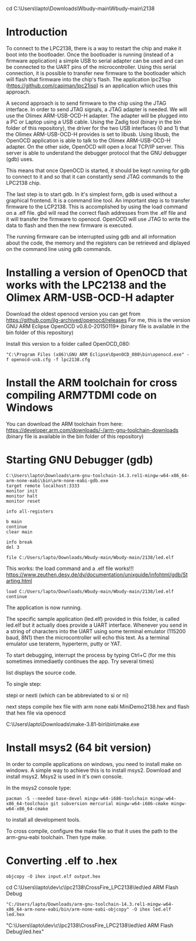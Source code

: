 cd C:\Users\lapto\Downloads\Wbudy-main\Wbudy-main\2138

# Introduction

To connect to the LPC2138, there is a way to restart the chip and make it boot into the bootloader.
Once the bootloader is running (instead of a firmware application) a simple USB to serial adapter
can be used and can be connected to the UART pins of the microcontroller. Using this serial connection,
it is possible to transfer new firmware to the bootloader which will flash that firmware into the chip's
flash. The application lpc21isp (https://github.com/capiman/lpc21isp) is an application which uses this approach.

A second approach is to send firmware to the chip using the JTAG interface. In order to send JTAG signals, a 
JTAG adapter is needed. We will use the Olimex ARM-USB-OCD-H adapter. The adapter will be plugged into a PC or
Laptop using a USB cable. Using the Zadig tool (binary in the bin folder of this repository), the driver for
the two USB interfaces (0 and 1) that the Olimex ARM-USB-OCD-H provides is set to libusb. Using libusb, the
OpenOCD application is able to talk to the Olimex ARM-USB-OCD-H adapter. On the other side, OpenOCD will open
a local TCP/IP server. This server is able to understand the debugger protocol that the GNU debugger (gdb) uses.

This means that once OpenOCD is started, it should be kept running for gdb to connect to it and so that it can
constantly send JTAG commands to the LPC2138 chip.

The last step is to start gdb. In it's simplest form, gdb is used without a graphical frontend. It is a command
line tool. An important step is to transfer firmware to the LCP2138. This is accomplished by using the load
command on a .elf file. gbd will read the correct flash addresses from the .elf file and it will transfer the
firmware to openocd. OpenOCD will use JTAG to write the data to flash and then the new firmware is executed.

The running firmware can be interrupted using gdb and all information about the code, the memory and the registers
can be retrieved and diplayed on the command line using gdb commands.

# Installing a version of OpenOCD that works with the LPC2138 and the Olimex ARM-USB-OCD-H adapter

Download the oldest openocd version you can get from https://github.com/ilg-archived/openocd/releases
For me, this is the version GNU ARM Eclipse OpenOCD v0.8.0-20150119* (binary file is available in the bin folder of this repository)

Install this version to a folder called OpenOCD_080:

```
"C:\Program Files (x86)\GNU ARM Eclipse\OpenOCD_080\bin\openocd.exe" -f openocd-usb.cfg -f lpc2138.cfg
```

# Install the ARM toolchain for cross compiling ARM7TDMI code on Windows

You can download the ARM toolchain from here: https://developer.arm.com/downloads/-/arm-gnu-toolchain-downloads
(binary file is available in the bin folder of this repository)

# Starting GNU Debugger (gdb)

```
C:\Users\lapto\Downloads\arm-gnu-toolchain-14.3.rel1-mingw-w64-x86_64-arm-none-eabi\bin\arm-none-eabi-gdb.exe
target remote localhost:3333
monitor init
monitor halt
monitor reset

info all-registers

b main
continue
clear main

info break
del 3

file C:/Users/lapto/Downloads/Wbudy-main/Wbudy-main/2138/led.elf
```

This works: the load command and a .elf file works!!!
https://www.zeuthen.desy.de/dv/documentation/unixguide/infohtml/gdb/Starting.html

```
load C:/Users/lapto/Downloads/Wbudy-main/Wbudy-main/2138/led.elf
continue
```

The application is now running.

The specific sample application (led.elf) provided in this folder, is called led.elf but it actually does provide a UART interface.
Whenever you send in a string of characters into the UART using some terminal emulator (115200 baud, 8N1) then the microcontroller
will echo this text. As a terminal emulator use teraterm, hyperterm, putty or YAT.

To start debugging, interrupt the process by typing Ctrl+C (for me this sometimes immediaetly continues the app. Try several times)

list displays the source code.

To single step:

stepi or nexti (which can be abbreviated to si or ni)






next steps compile hex file with arm none eabi MiniDemo2138.hex and flash that hex file via openocd

C:\Users\lapto\Downloads\make-3.81-bin\bin\make.exe






# Install msys2 (64 bit version)

In order to compile applications on windows, you need to install make on windows.
A simple way to achieve this is to install msys2. Download and install msys2.
Msys2 is used in it's own console.

In the msys2 console type:

```
pacman -S --needed base-devel mingw-w64-i686-toolchain mingw-w64-x86_64-toolchain git subversion mercurial mingw-w64-i686-cmake mingw-w64-x86_64-cmake
```

to install all development tools.

To cross compile, configure the make file so that it uses the path to the arm-gnu-eabi toolchain.
Then type make.


# Converting .elf to .hex

```
objcopy -O ihex input.elf output.hex
```

cd C:\Users\lapto\dev\c\lpc2138\CrossFire_LPC2138\led\led ARM Flash Debug

```
"C:/Users/lapto/Downloads/arm-gnu-toolchain-14.3.rel1-mingw-w64-x86_64-arm-none-eabi/bin/arm-none-eabi-objcopy" -O ihex led.elf led.hex
```

"C:\Users\lapto\dev\c\lpc2138\CrossFire_LPC2138\led\led ARM Flash Debug\led.hex"